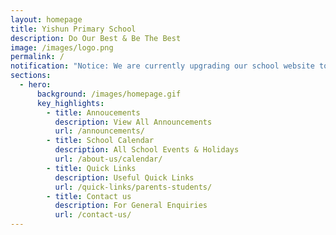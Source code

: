 ```yaml
---
layout: homepage
title: Yishun Primary School
description: Do Our Best & Be The Best
image: /images/logo.png
permalink: /
notification: "Notice: We are currently upgrading our school website to serve you better."
sections:
  - hero:
      background: /images/homepage.gif
      key_highlights:
        - title: Annoucements
          description: View All Announcements
          url: /announcements/
        - title: School Calendar
          description: All School Events & Holidays
          url: /about-us/calendar/
        - title: Quick Links
          description: Useful Quick Links
          url: /quick-links/parents-students/
        - title: Contact us
          description: For General Enquiries
          url: /contact-us/
---
```

